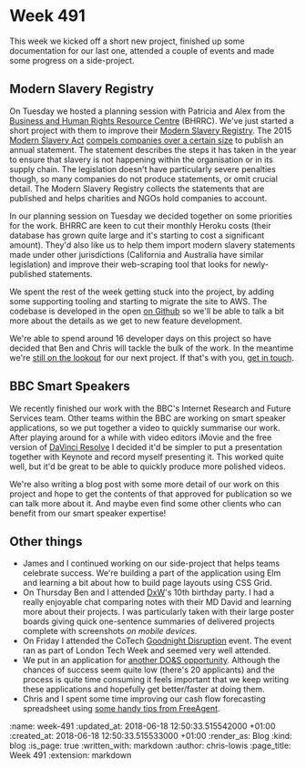 Week 491
========

This week we kicked off a short new project, finished up some documentation for our last one, attended a couple of events and made some progress on a side-project.

## Modern Slavery Registry

On Tuesday we hosted a planning session with Patricia and Alex from the [Business and Human Rights Resource Centre](https://www.business-humanrights.org/) (BHRRC). We've just started a short project with them to improve their [Modern Slavery Registry](http://www.modernslaveryregistry.org/). The 2015 [Modern Slavery Act](http://www.legislation.gov.uk/ukpga/2015/30/contents/enacted) [compels companies over a certain size](http://www.legislation.gov.uk/ukpga/2015/30/part/6/enacted) to publish an annual statement. The statement describes the steps it has taken in the year to ensure that slavery is not happening within the organisation or in its supply chain. The legislation doesn't have particularly severe penalties though, so many companies do not produce statements, or omit crucial detail. The Modern Slavery Registry collects the statements that are published and helps charities and NGOs hold companies to account.

In our planning session on Tuesday we decided together on some priorities for the work. BHRRC are keen to cut their monthly Heroku costs (their database has grown quite large and it's starting to cost a significant amount). They'd also like us to help them import modern slavery statements made under other jurisdictions (California and Australia have similar legislation) and improve their web-scraping tool that looks for newly-published statements.

We spent the rest of the week getting stuck into the project, by adding some supporting tooling and starting to migrate the site to AWS. The codebase is developed in the open [on Github](https://github.com/bhrrc/modernslaveryregistry.org) so we'll be able to talk a bit more about the details as we get to new feature development.

We're able to spend around 16 developer days on this project so have decided that Ben and Chris will tackle the bulk of the work. In the meantime we're [still on the lookout](/upcoming-availability) for our next project. If that's with you, [get in touch](mailto:lets@gofreerange.com).

## BBC Smart Speakers

We recently finished our work with the BBC's Internet Research and Future Services team. Other teams within the BBC are working on smart speaker applications, so we put together a video to quickly summarise our work. After playing around for a while with video editors iMovie and the free version of [DaVinci Resolve](https://www.blackmagicdesign.com/products/davinciresolve/) I decided it'd be simpler to put a presentation together with Keynote and record myself presenting it. This worked quite well, but it'd be great to be able to quickly produce more polished videos.

We're also writing a blog post with some more detail of our work on this project and hope to get the contents of that approved for publication so we can talk more about it. And maybe even find some other clients who can benefit from our smart speaker expertise!

## Other things

- James and I continued working on our side-project that helps teams celebrate success. We're building a part of the application using Elm and learning a bit about how to build page layouts using CSS Grid.
- On Thursday Ben and I attended [DxW](https://www.dxw.com/)'s 10th birthday party. I had a really enjoyable chat comparing notes with their MD David and learning more about their projects. I was particularly taken with their large poster boards giving quick one-sentence summaries of delivered projects complete with screenshots *on mobile devices*.
- On Friday I attended the CoTech [Goodnight Disruption](https://londontechweek.com/event/goodnight-disruption-a-tech-week-party-by-cotech-innovation) event. The event ran as part of London Tech Week and seemed very well attended.
- We put in an application for [another DO&S opportunity](https://www.digitalmarketplace.service.gov.uk//digital-outcomes-and-specialists/opportunities/6967). Although the chances of success seem quite low (there's 20 applicants) and the process is quite time consuming it feels important that we keep writing these applications and hopefully get better/faster at doing them.
- Chris and I spent some time improving our cash flow forecasting spreadsheet using [some handy tips from FreeAgent](https://www.freeagent.com/guides/cash-flow-forecast/).

<!-- add content here -->

:name: week-491
:updated_at: 2018-06-18 12:50:33.515542000 +01:00
:created_at: 2018-06-18 12:50:33.515533000 +01:00
:render_as: Blog
:kind: blog
:is_page: true
:written_with: markdown
:author: chris-lowis
:page_title: Week 491
:extension: markdown
